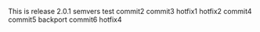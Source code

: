 This is release 2.0.1
semvers test
commit2
commit3
hotfix1
hotfix2
commit4
commit5
backport
commit6
hotfix4
